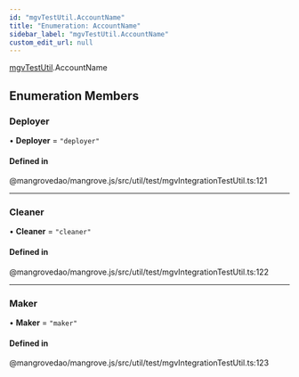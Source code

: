 ```yaml
---
id: "mgvTestUtil.AccountName"
title: "Enumeration: AccountName"
sidebar_label: "mgvTestUtil.AccountName"
custom_edit_url: null
---
```


[mgvTestUtil](../namespaces/mgvTestUtil.md).AccountName

## Enumeration Members

### <a id="deployer" name="deployer"></a> Deployer

• **Deployer** = ``"deployer"``

#### Defined in

@mangrovedao/mangrove.js/src/util/test/mgvIntegrationTestUtil.ts:121

___

### <a id="cleaner" name="cleaner"></a> Cleaner

• **Cleaner** = ``"cleaner"``

#### Defined in

@mangrovedao/mangrove.js/src/util/test/mgvIntegrationTestUtil.ts:122

___

### <a id="maker" name="maker"></a> Maker

• **Maker** = ``"maker"``

#### Defined in

@mangrovedao/mangrove.js/src/util/test/mgvIntegrationTestUtil.ts:123
